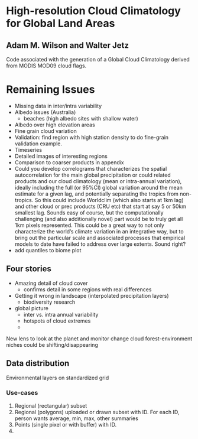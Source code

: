 High-resolution Cloud Climatology for Global Land Areas
=====

## Adam M. Wilson and Walter Jetz

Code associated with the generation of  a Global Cloud Climatology derived from MODIS MOD09 cloud flags.



# Remaining Issues

* Missing data in inter/intra variability
* Albedo issues (Australia)
   *  beaches (high albedo sites with shallow water)
* Albedo  over high elevation areas
* Fine grain cloud variation 
* Validation: find region with high station density to do fine-grain validation example. 
* Timeseries
* Detailed images of interesting regions
* Comparison to coarser products in appendix
* Could you develop correlograms that characterizes the spatial autocorrelation for the main global precipitation or could related products and our cloud climatology (mean or intra-annual variation), ideally including the full (or 95%CI) global variation around the mean estimate for a given lag, and potentially separating the tropics from non-tropics. So this could include Worldclim (which also starts at 1km lag) and other cloud or prec products (CRU etc) that start at say 5 or 50km smallest lag. Sounds easy of course, but the computationally challenging (and also additionally novel) part would be to truly get all 1km pixels represented.  This could be a great way to not only characterize the world’s climate variation in an integrative way, but to bring out the particular scale and associated processes that empirical models to date have failed to address over large extents. Sound right?
* add quantiles to biome plot


## Four stories
 * Amazing detail of cloud cover
    * confirms detail in some regions with real differences
 * Getting it wrong in landscape  (interpolated precipitation layers)
    *   biodiversity research
 * global picture
    * inter vs. intra annual variability
    * hotspots of cloud extremes
    * 
    

New lens to look at the planet and monitor change
  cloud forest-environment niches could be shifting/disappearing
  
## Data distribution
Environmental layers on standardized grid

### Use-cases
1.  Regional (rectangular) subset
2.  Regional (polygons) uploaded or drawn subset with ID.  For each ID, person wants average, min, max, other summaries
3.  Points (single pixel or with buffer) with ID.
4.  






